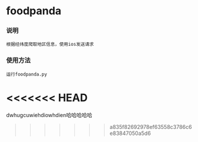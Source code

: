 # foodpanda

### 说明
```
根据经纬度爬取地区信息，使用ios发送请求
```

### 使用方法
```
运行foodpanda.py

```
<<<<<<< HEAD
=======
dwhugcuwiehdiowhdien哈哈哈哈哈
>>>>>>> a835f82692978ef63558c3786c6e83847050a5d6
